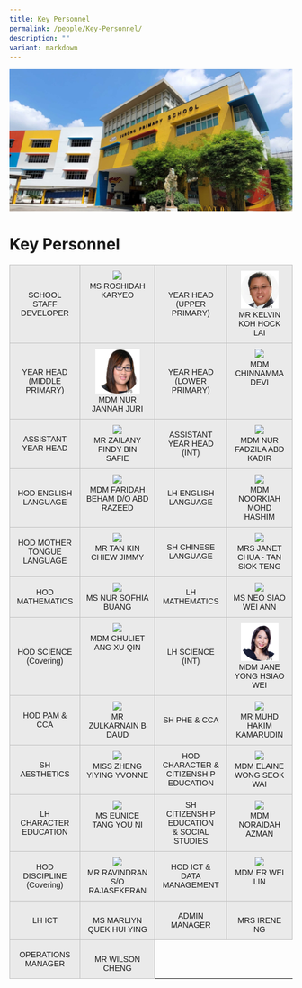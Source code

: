 ```yaml
---
title: Key Personnel
permalink: /people/Key-Personnel/
description: ""
variant: markdown
---
```

![](/images/JPS_School_Front_Banner.jpg)[](/images/Banner.png)

Key Personnel
=============

<style type="text/css">
.tg  {border-collapse:collapse;border-spacing:0;}
.tg td{border-color:black;border-style:solid;border-width:1px;font-family:Arial, sans-serif;font-size:14px;
  overflow:hidden;padding:10px 10px;word-break:normal;}
.tg th{border-color:black;border-style:solid;border-width:1px;font-family:Arial, sans-serif;font-size:14px;
  font-weight:normal;overflow:hidden;padding:10px 10px;word-break:normal;}
.tg .tg-sufc{background-color:#eaeaea;border-color:#c0c0c0;text-align:center;vertical-align:middle}
.tg .tg-qtzs{background-color:#eaeaea;border-color:#c0c0c0;text-align:center;vertical-align:top}
</style>
<table class="tg">

<tbody>
  <tr>
    <td class="tg-sufc">SCHOOL STAFF DEVELOPER</td>
    <td class="tg-qtzs"><img src="/images/Staff%20Photos%202023/KPs/ms%20roshidah%20karyeo.jpg" style="width:70%"><br>MS ROSHIDAH KARYEO</td>
    <td class="tg-sufc">YEAR HEAD<br>(UPPER PRIMARY)</td>
    <td class="tg-qtzs"><img src="/images/Staff%20Photos/KPs/Kelvin_Koh_JPS.png" style="width:70%"><br>MR KELVIN KOH HOCK LAI</td>
  </tr>
  <tr>
		<td class="tg-sufc">YEAR HEAD<br>(MIDDLE PRIMARY)</td>
    <td class="tg-qtzs"><img src="/images/Staff%20Photos%202023/KPs/Jannah_juri_website02.png" style="width:70%"><br>MDM NUR JANNAH JURI</td>
      <td class="tg-sufc">YEAR HEAD <br>(LOWER PRIMARY)</td>
    <td class="tg-qtzs"><img src="/images/Staff Photos 2023/KPs/mdm chinnamma devi.jpg" style="width:70%"><br>MDM CHINNAMMA DEVI</td>
  </tr>
	<tr>
		<td class="tg-sufc">ASSISTANT<br> YEAR HEAD</td>
    <td class="tg-qtzs"><img src="/images/Staff Photos 2023/KPs/mr zailany findy b safie.jpg" style="width:70%"><br>MR ZAILANY FINDY BIN SAFIE</td>
      <td class="tg-sufc">ASSISTANT<br> YEAR HEAD <br>(INT)</td>
    <td class="tg-qtzs"><img src="/images/Staff Photos 2023/KPs/mdm nur fadzila abd kadir.jpg" style="width:70%"><br>MDM NUR FADZILA ABD KADIR</td>
  </tr>
	<tr>
	<td class="tg-sufc">HOD ENGLISH LANGUAGE</td>
    <td class="tg-qtzs"><img src="/images/Staff Photos 2023/KPs/mdm faridah beham do abd razeed.jpg" style="width:70%"><br>MDM FARIDAH BEHAM D/O ABD RAZEED</td>
      <td class="tg-sufc">LH ENGLISH <br>LANGUAGE </td>
    <td class="tg-qtzs"><img src="/images/Staff Photos 2023/KPs/mdm noorkiah mohd hashim.jpg" style="width:70%"><br>MDM NOORKIAH MOHD HASHIM</td>
  </tr>
	<tr>
	<td class="tg-sufc">HOD MOTHER TONGUE LANGUAGE</td>
    <td class="tg-qtzs"><img src="/images/Staff Photos 2023/KPs/mr tan kin chiew jimmy.jpg" style="width:70%"><br>MR TAN KIN CHIEW JIMMY</td>
      <td class="tg-sufc">SH CHINESE LANGUAGE</td>
    <td class="tg-qtzs"><img src="/images/Staff Photos 2023/KPs/mrs janet chua siok teng.jpg" style="width:70%"><br>MRS JANET CHUA - TAN SIOK TENG</td>
   
  </tr>
	<tr>
	 <td class="tg-sufc">HOD MATHEMATICS</td>
    <td class="tg-qtzs"><img src="/images/Staff Photos 2023/KPs/ms nur sofhia buang.jpg" style="width:70%"><br>MS NUR SOFHIA BUANG</td>
      <td class="tg-sufc">LH <br> MATHEMATICS</td>
    <td class="tg-qtzs"><img src="/images/Staff Photos 2023/KPs/ms neo siao wei ann_v2.png" style="width:70%"><br>MS NEO SIAO WEI ANN</td>
   
  </tr>
	<tr>
	 <td class="tg-sufc">HOD SCIENCE<br> (Covering)</td>
    <td class="tg-qtzs"><img src="/images/Staff Photos 2023/KPs/mdm ang xu qin chuliet.jpg" style="width:70%"><br>MDM CHULIET ANG XU QIN</td>
      <td class="tg-sufc">LH SCIENCE (INT)</td>
    <td class="tg-qtzs"><img src="/images/Staff%20Photos%202023/KPs/Jane_Yong.png" style="width:70%"><br>MDM JANE YONG HSIAO WEI<br></td>
   
  </tr>
	<tr>
	 <td class="tg-sufc">HOD PAM &amp; CCA</td>
    <td class="tg-qtzs"><img src="/images/Staff Photos 2023/KPs/mr zulkarnain b daud.jpg" style="width:70%"><br>MR ZULKARNAIN B DAUD</td>
      <td class="tg-sufc">SH PHE &amp; CCA</td>
    <td class="tg-qtzs"><img src="/images/Staff Photos 2023/KPs/mr muhd hakim kamarudin.jpg" style="width:70%"><br>MR MUHD HAKIM KAMARUDIN</td>
    
  </tr>
	<tr>
	<td class="tg-sufc">SH AESTHETICS</td>
    <td class="tg-qtzs"><img src="/images/Staff Photos 2023/KPs/miss zheng yiying.jpg" style="width:70%"><br>MISS ZHENG YIYING YVONNE</td>
      <td class="tg-sufc">HOD CHARACTER &amp; CITIZENSHIP EDUCATION</td>
    <td class="tg-qtzs"><img src="/images/Staff Photos 2023/KPs/mdm elaine wong seok wai.jpg" style="width:70%"><br>MDM ELAINE WONG SEOK WAI</td>
  </tr>
	<tr>
	<td class="tg-sufc">LH CHARACTER EDUCATION</td>
    <td class="tg-qtzs"><img src="/images/Staff Photos 2023/KPs/ms tang you ni eunice.jpg" style="width:70%"><br>MS EUNICE TANG YOU NI</td>
      <td class="tg-sufc">SH CITIZENSHIP EDUCATION<br> &amp; SOCIAL STUDIES</td>
    <td class="tg-qtzs"><img src="/images/Staff Photos 2023/KPs/mdm noraidah azman.jpg" style="width:70%"><br>MDM NORAIDAH AZMAN</td>
    
  </tr>
	<tr>
	    <td class="tg-sufc">HOD DISCIPLINE<br>(Covering)</td>
    <td class="tg-qtzs"><img src="/images/Staff Photos 2023/KPs/mr ravindran so rajasekeran.jpg" style="width:70%"><br>MR RAVINDRAN S/O RAJASEKERAN</td>
			<td class="tg-sufc">HOD ICT &amp; DATA MANAGEMENT</td>
    <td class="tg-qtzs"><img src="/images/Staff Photos 2023/KPs/mdm er wei lin.jpg" style="width:70%"><br>MDM ER WEI LIN</td>
  </tr>
	<tr>
 <td class="tg-sufc">LH ICT</td>
    <td class="tg-qtzs"><img src="" style="width:70%"><br>MS MARLIYN QUEK HUI YING</td>
	<td class="tg-sufc">ADMIN MANAGER</td>
    <td class="tg-qtzs"><img src="" style="width:70%"><br>MRS IRENE NG</td></tr>
		<tr>
 <td class="tg-sufc">OPERATIONS MANAGER</td>
    <td class="tg-qtzs"><img src="" style="width:70%"><br>MR WILSON CHENG</td></tr>
	</tbody>
</table>